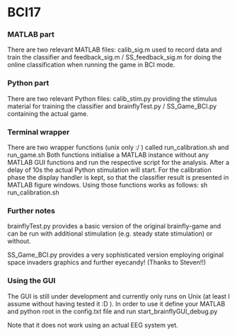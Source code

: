 # BCI17 

### MATLAB part

There are two relevant MATLAB files: calib_sig.m used to record data and train the classifier and feedback_sig.m / SS_feedback_sig.m for doing the online classification when running the game in BCI mode.

### Python part
There are two relevant Python files: calib_stim.py providing the stimulus material for training the classifier and brainflyTest.py / SS_Game_BCI.py containing the actual game.

### Terminal wrapper
There are two wrapper functions (unix only :/ ) called run_calibration.sh and run_game.sh
Both functions initialise a MATLAB instance without any MATLAB GUI functions and run the respective script for the analysis. After a delay of 10s the actual Python stimulation will start. For the calibration phase the display handler is kept, so that the classifier result is presented in MATLAB figure windows.
Using those functions works as follows: sh run_calibration.sh <matlabroot> <scriptpath> <pythonroot> <scriptpath>

### Further notes
brainflyTest.py provides a basic version of the original brainfly-game and can be run with additional stimulation (e.g. steady state stimulation) or without.

SS_Game_BCI.py provides a very sophisticated version employing original space invaders graphics and further eyecandy! (Thanks to Steven!!) 

### Using the GUI
The GUI is still under development and currently only runs on Unix (at least I assume without having tested it :D ). In order to use it define your MATLAB and python root in the config.txt file and run start_brainflyGUI_debug.py

Note that it does not work using an actual EEG system yet.
